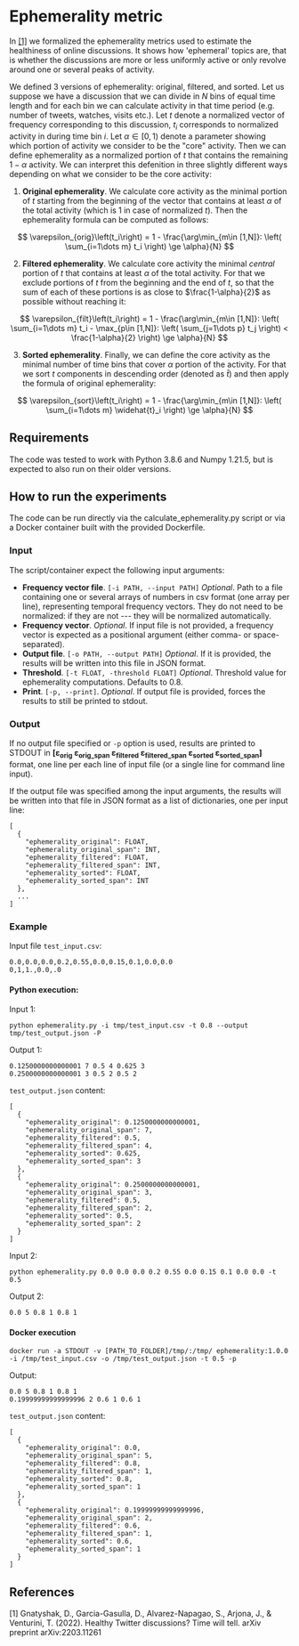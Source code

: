 # Ephemerality metric
In [[1]](#1) we formalized the ephemerality metrics used to estimate the healthiness of online discussions. It shows how
'ephemeral' topics are, that is whether the discussions are more or less uniformly active or only revolve around one or
several peaks of activity.

We defined 3 versions of ephemerality: original, filtered, and sorted. Let us suppose we have a discussion that we can divide in $N$ bins of equal time length and for each bin we can calculate activity in that time period (e.g. number of tweets, watches, visits etc.). Let $t$ denote a normalized vector of frequency corresponding to this discussion, $t_i$ corresponds to normalized activity in during time bin $i$. Let $\alpha\in\left[0, 1\right)$ denote a parameter showing which portion of activity we consider to be the "core" activity. Then we can define ephemerality as a normalized portion of $t$ that contains the remaining $1-\alpha$ activity. We can interpret this defenition in three slightly different ways depending on what we consider to be the core activity:

1. **Original ephemerality**. We calculate core activity as the minimal portion of $t$ starting from the beginning of the vector that contains at least $\alpha$ of the total activity (which is 1 in case of normalized $t$). Then the ephemerality formula can be computed as follows:

$$
\varepsilon_{orig}\left(t_i\right) = 1 - \frac{\arg\min_{m\in [1,N]}: \left( \sum_{i=1\dots m} t_i \right) \ge \alpha}{N}
$$

2. **Filtered ephemerality**. We calculate core activity the minimal *central* portion of $t$ that contains at least $\alpha$ of the total activity. For that we exclude portions of $t$ from the beginning and the end of $t$, so that the sum of each of these portions is as close to $\frac{1-\alpha}{2}$ as possible without reaching it:

$$
\varepsilon_{filt}\left(t_i\right) = 1 - \frac{\arg\min_{m\in [1,N]}: \left( \sum_{i=1\dots m} t_i - \max_{p\in [1,N]}: \left( \sum_{j=1\dots p} t_j \right) < \frac{1-\alpha}{2} \right) \ge \alpha}{N}
$$

3. **Sorted ephemerality**. Finally, we can define the core activity as the minimal number of time bins that cover $\alpha$ portion of the activity. For that we sort $t$ components in descending order (denoted as $\widehat{t}$) and then apply the formula of original ephemerality:

$$
\varepsilon_{sort}\left(t_i\right) = 1 - \frac{\arg\min_{m\in [1,N]}: \left( \sum_{i=1\dots m} \widehat{t}_i \right) \ge \alpha}{N}
$$

## Requirements
The code was tested to work with Python 3.8.6 and Numpy 1.21.5, but is expected to also run on their older versions.

## How to run the experiments
The code can be run directly via the calculate_ephemerality.py script or via a Docker container built with the provided
Dockerfile.

### Input
The script/container expect the following input arguments:

* **Frequency vector file**. `[-i PATH, --input PATH]` _Optional_. Path to a file containing one or several arrays of 
numbers in csv format (one array per line), representing temporal frequency vectors. They do not need to be normalized:
if they are not --- they will be normalized automatically.
* **Frequency vector**. _Optional_. If input file is not provided, a frequency vector is expected as a positional 
argument (either comma- or space-separated). 
* **Output file**. `[-o PATH, --output PATH]` _Optional_. If it is provided, the results will be written into this file
in JSON format.
* **Threshold**. `[-t FLOAT, -threshold FLOAT]` _Optional_. Threshold value for ephemerality computations. Defaults 
to 0.8.
* **Print**. `[-p, --print]`. _Optional_. If output file is provided, forces the results to still be printed to stdout.

### Output
If no output file specified or `-p` option is used, results are printed to STDOUT in **[ε<sub>orig</sub> 
ε<sub>orig_span</sub> ε<sub>filtered</sub> ε<sub>filtered_span</sub> ε<sub>sorted</sub> ε<sub>sorted_span</sub>]**
format, one line per each line of input file (or a single line for command line input).

If the output file was specified among the input arguments, the results will be written into that file in JSON format as 
a list of dictionaries, one per input line:

```
[
  {
    "ephemerality_original": FLOAT,
    "ephemerality_original_span": INT,
    "ephemerality_filtered": FLOAT,
    "ephemerality_filtered_span": INT,
    "ephemerality_sorted": FLOAT,
    "ephemerality_sorted_span": INT
  },
  ...
]
```

### Example

Input file `test_input.csv`:
```
0.0,0.0,0.0,0.2,0.55,0.0,0.15,0.1,0.0,0.0
0,1,1.,0.0,.0
```

#### Python execution:

Input 1:

```
python ephemerality.py -i tmp/test_input.csv -t 0.8 --output tmp/test_output.json -P
```

Output 1:
```
0.1250000000000001 7 0.5 4 0.625 3
0.2500000000000001 3 0.5 2 0.5 2
```

`test_output.json` content:
```
[
  {
    "ephemerality_original": 0.1250000000000001,
    "ephemerality_original_span": 7,
    "ephemerality_filtered": 0.5,
    "ephemerality_filtered_span": 4,
    "ephemerality_sorted": 0.625,
    "ephemerality_sorted_span": 3
  },
  {
    "ephemerality_original": 0.2500000000000001,
    "ephemerality_original_span": 3,
    "ephemerality_filtered": 0.5,
    "ephemerality_filtered_span": 2,
    "ephemerality_sorted": 0.5,
    "ephemerality_sorted_span": 2
  }
]
```

Input 2:

```
python ephemerality.py 0.0 0.0 0.0 0.2 0.55 0.0 0.15 0.1 0.0 0.0 -t 0.5
```

Output 2:
```
0.0 5 0.8 1 0.8 1
```

#### Docker execution
```
docker run -a STDOUT -v [PATH_TO_FOLDER]/tmp/:/tmp/ ephemerality:1.0.0 -i /tmp/test_input.csv -o /tmp/test_output.json -t 0.5 -p 
```

Output:
```
0.0 5 0.8 1 0.8 1
0.19999999999999996 2 0.6 1 0.6 1
```

`test_output.json` content:
```
[
  {
    "ephemerality_original": 0.0,
    "ephemerality_original_span": 5,
    "ephemerality_filtered": 0.8,
    "ephemerality_filtered_span": 1,
    "ephemerality_sorted": 0.8,
    "ephemerality_sorted_span": 1
  },
  {
    "ephemerality_original": 0.19999999999999996,
    "ephemerality_original_span": 2,
    "ephemerality_filtered": 0.6,
    "ephemerality_filtered_span": 1,
    "ephemerality_sorted": 0.6,
    "ephemerality_sorted_span": 1
  }
]
```


## References
<a id="1">[1]</a>
Gnatyshak, D., Garcia-Gasulla, D., Alvarez-Napagao, S., Arjona, J., & Venturini, T. (2022). Healthy Twitter discussions? Time will tell. arXiv preprint arXiv:2203.11261
